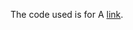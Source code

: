 The code used is for A [link](http://www.tradeshow-promotionalproducts.com "Best Promotional Products Website").